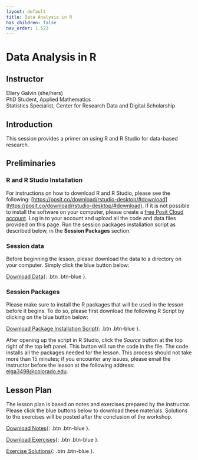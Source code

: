 ```yaml
---
layout: default
title: Data Analysis in R
has_children: false
nav_order: 1.523
---
```


# Data Analysis in R

## Instructor

Ellery Galvin (she/hers)\
PhD Student, Applied Mathematics\
Statistics Specialist, Center for Research Data and Digital Scholarship  

## Introduction

This session provides a primer on using R and R Studio for data-based research. 

## Preliminaries

### R and R Studio Installation

For instructions on how to download R and R Studio, please see the following: [https://posit.co/download/rstudio-desktop/#download](https://posit.co/download/rstudio-desktop/#download). If it is not possible to install the software on your computer, please create a [free Posit Cloud account](https://posit.cloud/plans/free). Log in to your account and upload all the code and data files provided on this page.  Run the session packages installation script as described below, in the **Session Packages** section. 

### Session data

Before beginning the lesson, please download the data to a directory on your computer. Simply click the blue button below:

[Download Data](data-analysis-in-R/presentation_materials/wos.zip){: .btn .btn-blue }. 

### Session Packages

Please make sure to install the R packages that will be used in the lesson before it begins. To do so, please first download the following R Script by clicking on the blue button below:

[Download Package Installation Script](data-analysis-in-R/presentation_materials/setup.R){: .btn .btn-blue }. 

After opening up the script in R Studio, click the *Source* button at the top right of the top left panel. This button will run the code in the file. The code installs all the packages needed for the lesson. This process should not take more than 15 minutes; if you encounter any issues, please email the instructor before the lesson at the following address: [elga3498@colorado.edu](mailto:elga3498@colorado.edu). 


## Lesson Plan

The lesson plan is based on notes and exercises prepared by the instructor. Please click the blue buttons below to download these materials. Solutions to the exercises will be posted after the conclusion of the workshop. 

[Download Notes](data-analysis-in-R/presentation_materials/notes.Rmd){: .btn .btn-blue }. 

[Download Exercises](data-analysis-in-R/presentation_materials/exercises.Rmd){: .btn .btn-blue }. 

[Exercise Solutions](data-analysis-in-R/presentation_materials/solutions.Rmd){: .btn .btn-blue }. 
